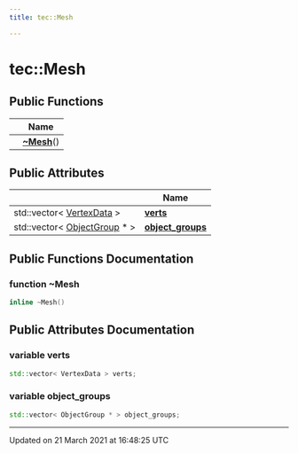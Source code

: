 ```yaml
---
title: tec::Mesh

---
```


# tec::Mesh



## Public Functions

|                | Name           |
| -------------- | -------------- |
| | **[~Mesh](/engine/Classes/structtec_1_1_mesh/#function-~mesh)**() |

## Public Attributes

|                | Name           |
| -------------- | -------------- |
| std::vector< [VertexData](/engine/Classes/structtec_1_1_vertex_data/) > | **[verts](/engine/Classes/structtec_1_1_mesh/#variable-verts)**  |
| std::vector< [ObjectGroup](/engine/Classes/structtec_1_1_object_group/) * > | **[object_groups](/engine/Classes/structtec_1_1_mesh/#variable-object_groups)**  |

## Public Functions Documentation

### function ~Mesh

```cpp
inline ~Mesh()
```


## Public Attributes Documentation

### variable verts

```cpp
std::vector< VertexData > verts;
```


### variable object_groups

```cpp
std::vector< ObjectGroup * > object_groups;
```


-------------------------------

Updated on 21 March 2021 at 16:48:25 UTC